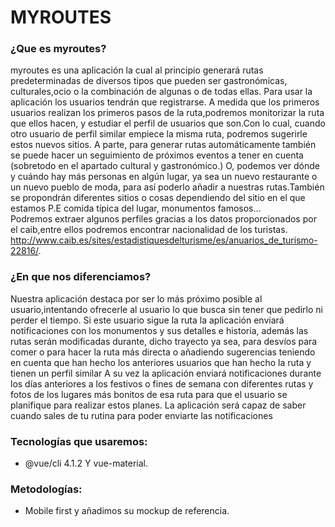 # MYROUTES

### ¿Que es myroutes?

myroutes es una aplicación la cual al principio generará rutas predeterminadas de diversos tipos que pueden ser gastronómicas, culturales,ocio o la combinación de algunas o de todas ellas. Para usar la aplicación los usuarios tendrán que registrarse. A medida que los primeros usuarios realizan los primeros pasos de la ruta,podremos monitorizar la ruta que ellos hacen, y  estudiar el perfil de usuarios que son.Con lo cual, cuando otro usuario de perfil similar empiece la misma ruta, podremos sugerirle estos nuevos sitios. A parte, para generar rutas automáticamente también se puede hacer un seguimiento de próximos eventos a tener en cuenta (sobretodo en el apartado cultural y gastronómico.) O, podemos ver dónde y cuándo hay más personas en algún lugar, ya sea un nuevo restaurante o un nuevo pueblo de moda, para así poderlo añadir a nuestras rutas.También se propondrán diferentes sitios o cosas dependiendo del sitio en el que estamos P.E comida típica del lugar, monumentos famosos...  
Podremos extraer algunos  perfiles gracias a los datos proporcionados por el caib,entre ellos podremos encontrar nacionalidad de los turistas. http://www.caib.es/sites/estadistiquesdelturisme/es/anuarios_de_turismo-22816/.


### ¿En que nos diferenciamos?

Nuestra aplicación destaca por ser lo más próximo posible al usuario,intentando ofrecerle al usuario lo que busca sin tener que pedirlo ni perder el tiempo.
Si este usuario sigue la ruta la aplicación enviará notificaciones con los monumentos y sus detalles e historia, además las rutas serán modificadas durante, dicho trayecto ya sea, para desvíos para comer o para hacer la ruta más directa o añadiendo sugerencias teniendo en cuenta que han hecho los anteriores usuarios que han hecho la ruta y tienen un perfil similar
A su vez la aplicación enviará notificaciones durante los días anteriores a los festivos o fines de semana con diferentes rutas y fotos de los lugares más bonitos de esa ruta para que el usuario se planifique para realizar estos planes.
La aplicación será capaz de saber cuando sales de tu rutina para poder enviarte las notificaciones


### Tecnologías que usaremos:

- @vue/cli 4.1.2 Y vue-material.

### Metodologías: 

- Mobile first y añadimos su mockup de referencia.
